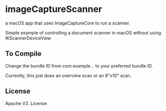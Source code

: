 # imageCaptureScanner

a macOS app that uses ImageCaptureCore to run a scanner.

Simple example of controlling a document scanner in macOS without using IKScannerDeviceView 

## To Compile

Change the bundle ID from com.example… to your preferred bundle ID.

Currently, this just does an overview scan or an 8"x10" scan.

## License

Apache V2. License


